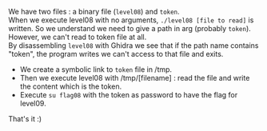 We have two files : a binary file (`level08`) and `token`.  
When we execute level08 with no arguments, `./level08 [file to read]` is written. So we understand we need to give a path in arg (probably `token`).  
However, we can't read to token file at all.  
By disassembling `level08` with Ghidra we see that if the path name contains "token", the program writes we can't access to that file and exits.  

- We create a symbolic link to `token` file in /tmp.
- Then we execute level08 with /tmp/[filename] : read the file and write the content which is the token.
- Execute `su flag08` with the token as password to have the flag for level09.

That's it :) 

